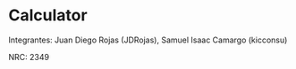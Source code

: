 # Calculator


Integrantes: Juan Diego Rojas (JDRojas), Samuel Isaac Camargo (kicconsu) 


NRC: 2349
